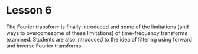 # Lesson 6

The Fourier transform is finally introduced and some of the limitations (and ways to overcomesome of these limitations) of time-frequency transforms examined. Students are also introduced to the idea of filtering using forward and inverse Fourier transforms.
